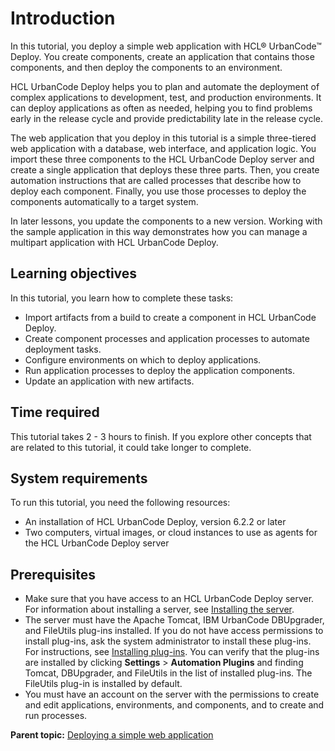 # Introduction

In this tutorial, you deploy a simple web application with HCL® UrbanCode™ Deploy. You create components, create an application that contains those components, and then deploy the components to an environment.

HCL UrbanCode Deploy helps you to plan and automate the deployment of complex applications to development, test, and production environments. It can deploy applications as often as needed, helping you to find problems early in the release cycle and provide predictability late in the release cycle.

The web application that you deploy in this tutorial is a simple three-tiered web application with a database, web interface, and application logic. You import these three components to the HCL UrbanCode Deploy server and create a single application that deploys these three parts. Then, you create automation instructions that are called processes that describe how to deploy each component. Finally, you use those processes to deploy the components automatically to a target system.

In later lessons, you update the components to a new version. Working with the sample application in this way demonstrates how you can manage a multipart application with HCL UrbanCode Deploy.

## Learning objectives

In this tutorial, you learn how to complete these tasks:

-   Import artifacts from a build to create a component in HCL UrbanCode Deploy.
-   Create component processes and application processes to automate deployment tasks.
-   Configure environments on which to deploy applications.
-   Run application processes to deploy the application components.
-   Update an application with new artifacts.

## Time required

This tutorial takes 2 - 3 hours to finish. If you explore other concepts that are related to this tutorial, it could take longer to complete.

## System requirements

To run this tutorial, you need the following resources:

-   An installation of HCL UrbanCode Deploy, version 6.2.2 or later
-   Two computers, virtual images, or cloud instances to use as agents for the HCL UrbanCode Deploy server

## Prerequisites

-   Make sure that you have access to an HCL UrbanCode Deploy server. For information about installing a server, see [Installing the server](../../com.udeploy.install.doc/topics/serverInstall.md).
-   The server must have the Apache Tomcat, IBM UrbanCode DBUpgrader, and FileUtils plug-ins installed. If you do not have access permissions to install plug-ins, ask the system administrator to install these plug-ins. For instructions, see [Installing plug-ins](../../com.udeploy.admin.doc/topics/settings_plugins.md). You can verify that the plug-ins are installed by clicking **Settings** \> **Automation Plugins** and finding Tomcat, DBUpgrader, and FileUtils in the list of installed plug-ins. The FileUtils plug-in is installed by default.
-   You must have an account on the server with the permissions to create and edit applications, environments, and components, and to create and run processes.

**Parent topic:** [Deploying a simple web application](../../com.udeploy.tutorial.doc/topics/webapp_abstract.md)

